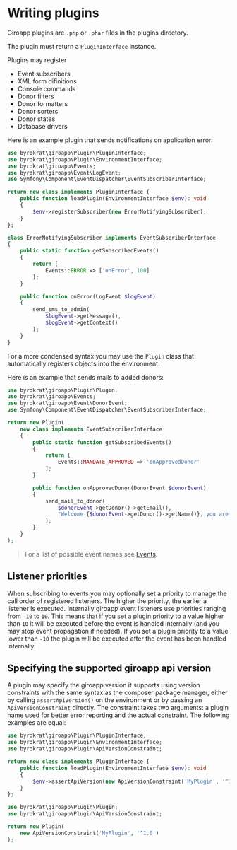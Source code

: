 # Writing plugins

Giroapp plugins are `.php` or `.phar` files in the plugins directory.

The plugin must return a `PluginInterface` instance.

Plugins may register

* Event subscribers
* XML form difinitions
* Console commands
* Donor filters
* Donor formatters
* Donor sorters
* Donor states
* Database drivers

Here is an example plugin that sends notifications on application error:

<!-- @example Full-plugin -->
```php
use byrokrat\giroapp\Plugin\PluginInterface;
use byrokrat\giroapp\Plugin\EnvironmentInterface;
use byrokrat\giroapp\Events;
use byrokrat\giroapp\Event\LogEvent;
use Symfony\Component\EventDispatcher\EventSubscriberInterface;

return new class implements PluginInterface {
    public function loadPlugin(EnvironmentInterface $env): void
    {
        $env->registerSubscriber(new ErrorNotifyingSubscriber);
    }
};

class ErrorNotifyingSubscriber implements EventSubscriberInterface
{
    public static function getSubscribedEvents()
    {
        return [
            Events::ERROR => ['onError', 100]
        ];
    }

    public function onError(LogEvent $logEvent)
    {
        send_sms_to_admin(
            $logEvent->getMessage(),
            $logEvent->getContext()
        );
    }
}
```

For a more condensed syntax you may use the `Plugin` class that automatically
registers objects into the environment.

Here is an example that sends mails to added donors:

<!-- @example Condensed-plugin -->
```php
use byrokrat\giroapp\Plugin\Plugin;
use byrokrat\giroapp\Events;
use byrokrat\giroapp\Event\DonorEvent;
use Symfony\Component\EventDispatcher\EventSubscriberInterface;

return new Plugin(
    new class implements EventSubscriberInterface
    {
        public static function getSubscribedEvents()
        {
            return [
                Events::MANDATE_APPROVED => 'onApprovedDonor'
            ];
        }

        public function onApprovedDonor(DonorEvent $donorEvent)
        {
            send_mail_to_donor(
                $donorEvent->getDonor()->getEmail(),
                "Welcome {$donorEvent->getDonor()->getName()}, you are now a donor!"
            );
        }
    }
);
```

> For a list of possible event names see [Events](../src/Events.php).

## Listener priorities

When subscribing to events you may optionally set a priority to manage the call
order of registered listeners. The higher the priority, the earlier a listener
is executed. Internally giroapp event listeners use priorities ranging from `-10`
to `10`. This means that if you set a plugin priority to a value higher than `10`
it will be executed before the event is handled internally (and you may stop
event propagation if needed). If you set a plugin priority to a value lower than
`-10` the plugin will be executed after the event has been handled internally.

## Specifying the supported giroapp api version

A plugin may specify the giroapp version it supports using version constraints
with the same syntax as the composer package manager, either by calling
`assertApiVersion()` on the environment or by passing an `ApiVersionConstraint`
directly. The constraint takes two arguments: a plugin name used for better
error reporting and the actual constraint. The following examples are equal:

<!-- @example version-constraint-full -->
```php
use byrokrat\giroapp\Plugin\PluginInterface;
use byrokrat\giroapp\Plugin\EnvironmentInterface;
use byrokrat\giroapp\Plugin\ApiVersionConstraint;

return new class implements PluginInterface {
    public function loadPlugin(EnvironmentInterface $env): void
    {
        $env->assertApiVersion(new ApiVersionConstraint('MyPlugin', '^1.0'));
    }
};
```

<!-- @example version-constraint-condensed -->
```php
use byrokrat\giroapp\Plugin\Plugin;
use byrokrat\giroapp\Plugin\ApiVersionConstraint;

return new Plugin(
    new ApiVersionConstraint('MyPlugin', '^1.0')
);
```
